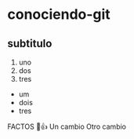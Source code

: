 # conociendo-git
## subtitulo

1. uno
2. dos 
3. tres

* um
* dois
* tres

FACTOS 👀:+1:
Un cambio 
Otro cambio
